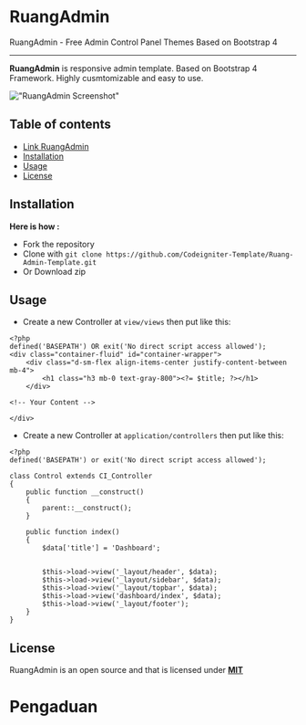 # RuangAdmin

RuangAdmin - Free Admin Control Panel Themes Based on Bootstrap 4

-------------------

**RuangAdmin** is responsive admin template. Based on Bootstrap 4 Framework. Highly cusmtomizable and easy to use. 

!["RuangAdmin Screenshot"](https://indrijunanda.github.io/RuangAdmin/img/screenshot/ss1.png "RuangAdmin Screenshot")

## Table of contents

- [Link RuangAdmin](https://github.com/indrijunanda/RuangAdmin.git)
- [Installation](#installation)
- [Usage](#usage)
- [License](#License)

## Installation 

**Here is how :** 

- Fork the repository
- Clone with ```git clone https://github.com/Codeigniter-Template/Ruang-Admin-Template.git```
- Or Download zip

## Usage 

- Create a new Controller at `view/views` then put like this:
```
<?php
defined('BASEPATH') OR exit('No direct script access allowed');
<div class="container-fluid" id="container-wrapper">
    <div class="d-sm-flex align-items-center justify-content-between mb-4">
        <h1 class="h3 mb-0 text-gray-800"><?= $title; ?></h1>
    </div>

<!-- Your Content -->

</div>
```

- Create a new Controller at `application/controllers` then put like this:
```
<?php
defined('BASEPATH') or exit('No direct script access allowed');

class Control extends CI_Controller
{
    public function __construct()
    {
        parent::__construct();
    }

    public function index()
    {
        $data['title'] = 'Dashboard';


        $this->load->view('_layout/header', $data);
        $this->load->view('_layout/sidebar', $data);
        $this->load->view('_layout/topbar', $data);
        $this->load->view('dashboard/index', $data);
        $this->load->view('_layout/footer');
    }
}
``` 

## License

RuangAdmin is an open source and that is licensed under **[MIT](http://opensource.org/licenses/MIT)**




# Pengaduan
